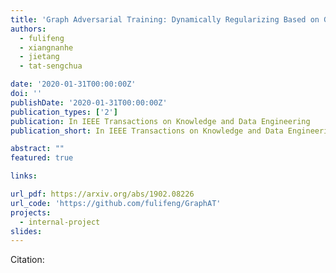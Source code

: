 ```yaml
---
title: 'Graph Adversarial Training: Dynamically Regularizing Based on Graph Structure'
authors:
  - fulifeng
  - xiangnanhe
  - jietang
  - tat-sengchua

date: '2020-01-31T00:00:00Z'
doi: ''
publishDate: '2020-01-31T00:00:00Z'
publication_types: ['2']
publication: In IEEE Transactions on Knowledge and Data Engineering 
publication_short: In IEEE Transactions on Knowledge and Data Engineering 

abstract: ""
featured: true

links:

url_pdf: https://arxiv.org/abs/1902.08226
url_code: 'https://github.com/fulifeng/GraphAT'
projects:
  - internal-project
slides:
---
```




Citation:
